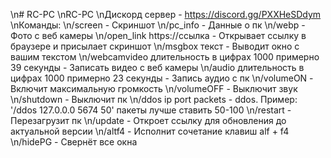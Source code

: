 \n# RC-PC
\nRC-PC
\nДискорд сервер - https://discord.gg/PXXHeSDdym
\nКоманды: 
\n/screen - Скриншот
\n/pc_info - Данные о пк
\n/webp - Фото с веб камеры
\n/open_link https://ссылка - Открывает ссылку в браузере и присылает скриншот
\n/msgbox текст - Выводит окно с вашим текстом
\n/webcamvideo длительность в цифрах 1000 примерно 39 секунды - Записать видео с веб камеры
\n/audio длительность в цифрах 1000 примерно 23 секунды - Запись аудио с пк
\n/volumeON - Включит максимальную громкость
\n/volumeOFF - Выключит звук
\n/shutdown - Выключит пк
\n/ddos ip port packets - ddos. Пример: '/ddos 127.0.0.0 5674 50' пакеты лучше ставить 50-100
\n/restart - Перезагрузит пк
\n/update - Откроет ссылку для обновления до актуальной версии
\n/altf4 - Исполнит сочетание клавиш alf + f4
\n/hidePG - Свернёт все окна
